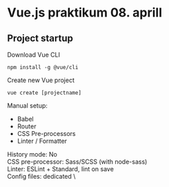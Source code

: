 # Vue.js praktikum 08. aprill

## Project startup

Download Vue CLI
```
npm install -g @vue/cli
```

Create new Vue project
```
vue create [projectname]
```
Manual setup:
- Babel
- Router
- CSS Pre-processors
- Linter / Formatter

History mode: No \
CSS pre-processor: Sass/SCSS (with node-sass) \
Linter: ESLint + Standard, lint on save \
Config files: dedicated \
